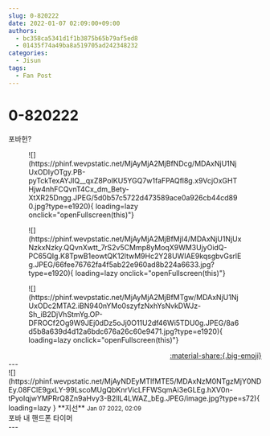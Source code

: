 ```yaml
---
slug: 0-820222
date: 2022-01-07 02:09:00+09:00
authors:
  - bc358ca5341d1f1b3875b65b79af5ed8
  - 01435f74a49ba8a519705ad242348232
categories:
  - Jisun
tags:
  - Fan Post
---
```


# 0-820222

<div class="post-container" markdown="1">
<div class="content-container md-sidebar__scrollwrap" markdown="1">

포바헌?
<figure markdown="1">
![](https://phinf.wevpstatic.net/MjAyMjA2MjBfNDcg/MDAxNjU1NjUxODIyOTgy.PB-pyTckTexAYJlQ__qxZ8PoIKU5YGQ7w1faFPAQfl8g.x9VcjOxGHTHjw4nhFCQvnT4Cx_dm_Bety-XtXR25Dngg.JPEG/5d0b57c5722d473589ace0a926cb44cd890.jpg?type=e1920){ loading=lazy onclick="openFullscreen(this)"}
</figure>

<figure markdown="1">
![](https://phinf.wevpstatic.net/MjAyMjA2MjBfMjI4/MDAxNjU1NjUxNzkxNzky.QQvnXwtt_7rS2v5CMmp8yMoqX9WM3UjyOidQ-PC65QIg.K8TpwB1eowtQK12ltwM9Hc2Y28UWIAE9kqsgbvGsrlEg.JPEG/66fee76762fa4f5ab22e960ad8b224a6633.jpg?type=e1920){ loading=lazy onclick="openFullscreen(this)"}
</figure>

<figure markdown="1">
![](https://phinf.wevpstatic.net/MjAyMjA2MjBfMTgw/MDAxNjU1NjUxODc2MTA2.iBN940nYMo0szyfzNxhYsNvkDWJz-Sh_iB2DjVhStmYg.OP-DFROCf2Og9W9JEj0dDz5oJj0O11U2df46Wi5TDU0g.JPEG/8a6d5b8a639d4d12a6bdc676a26c60e9471.jpg?type=e1920){ loading=lazy onclick="openFullscreen(this)"}
</figure>


</div>
</div>

<div style="text-align: right;" markdown="1">
<a href="https://weverse.io/fromis9/fanpost/0-820222" style="text-align: right;">:material-share:{.big-emoji}</a>
</div>
---

<div class="comments-container md-sidebar__scrollwrap" markdown="1">
<div class="comment" markdown="1">
<div class='id-container' markdown="1">
![](https://phinf.wevpstatic.net/MjAyNDEyMTlfMTE5/MDAxNzM0NTgzMjY0NDEy.08FClE9gxLY-99LscoMUgQbKnrVicLFFWSqmAi3eGLEg.hXV0n-tPyoIqjwYMPRrQ8Zn9aHvy3-B2llL4LWAZ_bEg.JPEG/image.jpg?type=s72){ loading=lazy }
**<span class="artist">지선</span>** <small>Jan 07 2022, 02:09</small><br>
</div>
<div class='comment-body' markdown="1">
포바 내 핸드폰 타이머
</div>
</div>
</div>
---
